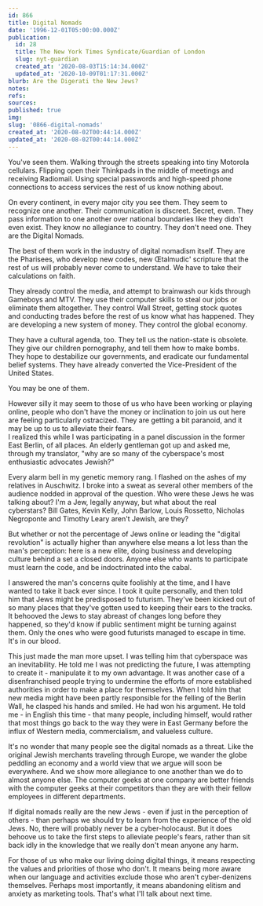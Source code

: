 ```yaml
---
id: 866
title: Digital Nomads
date: '1996-12-01T05:00:00.000Z'
publication:
  id: 28
  title: The New York Times Syndicate/Guardian of London
  slug: nyt-guardian
  created_at: '2020-08-03T15:14:34.000Z'
  updated_at: '2020-10-09T01:17:31.000Z'
blurb: Are the Digerati the New Jews?
notes: 
refs: 
sources: 
published: true
img: 
slug: '0866-digital-nomads'
created_at: '2020-08-02T00:44:14.000Z'
updated_at: '2020-08-02T00:44:14.000Z'
---
```

You've seen them. Walking through the streets speaking into tiny Motorola cellulars. Flipping open their Thinkpads in the middle of meetings and receiving Radiomail. Using special passwords and high-speed phone connections to access services the rest of us know nothing about.

On every continent, in every major city you see them. They seem to recognize one another. Their communication is discreet. Secret, even. They pass information to one another over national boundaries like they didn't even exist. They know no allegiance to country. They don't need one. They are the Digital Nomads.

The best of them work in the industry of digital nomadism itself. They are the Pharisees, who develop new codes, new Œtalmudic' scripture that the rest of us will probably never come to understand. We have to take their calculations on faith.

They already control the media, and attempt to brainwash our kids through Gameboys and MTV. They use their computer skills to steal our jobs or eliminate them altogether. They control Wall Street, getting stock quotes and conducting trades before the rest of us know what has happened. They are developing a new system of money. They control the global economy.

They have a cultural agenda, too. They tell us the nation-state is obsolete. They give our children pornography, and tell them how to make bombs. They hope to destabilize our governments, and eradicate our fundamental belief systems. They have already converted the Vice-President of the United States.

You may be one of them.

However silly it may seem to those of us who have been working or playing online, people who don't have the money or inclination to join us out here are feeling particularly ostracized. They are getting a bit paranoid, and it may be up to us to alleviate their fears.  
I realized this while I was participating in a panel discussion in the former East Berlin, of all places. An elderly gentleman got up and asked me, through my translator, "why are so many of the cyberspace's most enthusiastic advocates Jewish?"

Every alarm bell in my genetic memory rang. I flashed on the ashes of my relatives in Auschwitz. I broke into a sweat as several other members of the audience nodded in approval of the question. Who were these Jews he was talking about? I'm a Jew, legally anyway, but what about the real cyberstars? Bill Gates, Kevin Kelly, John Barlow, Louis Rossetto, Nicholas Negroponte and Timothy Leary aren't Jewish, are they?

But whether or not the percentage of Jews online or leading the "digital revolution" is actually higher than anywhere else means a lot less than the man's perception: here is a new elite, doing business and developing culture behind a set a closed doors. Anyone else who wants to participate must learn the code, and be indoctrinated into the cabal.

I answered the man's concerns quite foolishly at the time, and I have wanted to take it back ever since. I took it quite personally, and then told him that Jews might be predisposed to futurism. They've been kicked out of so many places that they've gotten used to keeping their ears to the tracks. It behooved the Jews to stay abreast of changes long before they happened, so they'd know if public sentiment might be turning against them. Only the ones who were good futurists managed to escape in time. It's in our blood.

This just made the man more upset. I was telling him that cyberspace was an inevitability. He told me I was not predicting the future, I was attempting to create it - manipulate it to my own advantage. It was another case of a disenfranchised people trying to undermine the efforts of more established authorities in order to make a place for themselves. When I told him that new media might have been partly responsible for the felling of the Berlin Wall, he clasped his hands and smiled. He had won his argument. He told me - in English this time - that many people, including himself, would rather that most things go back to the way they were in East Germany before the influx of Western media, commercialism, and valueless culture.

It's no wonder that many people see the digital nomads as a threat. Like the original Jewish merchants traveling through Europe, we wander the globe peddling an economy and a world view that we argue will soon be everywhere. And we show more allegiance to one another than we do to almost anyone else. The computer geeks at one company are better friends with the computer geeks at their competitors than they are with their fellow employees in different departments.

If digital nomads really are the new Jews - even if just in the perception of others - than perhaps we should try to learn from the experience of the old Jews. No, there will probably never be a cyber-holocaust. But it does behoove us to take the first steps to alleviate people's fears, rather than sit back idly in the knowledge that we really don't mean anyone any harm.

For those of us who make our living doing digital things, it means respecting the values and priorities of those who don't. It means being more aware when our language and activities exclude those who aren't cyber-denizens themselves. Perhaps most importantly, it means abandoning elitism and anxiety as marketing tools. That's what I'll talk about next time.
